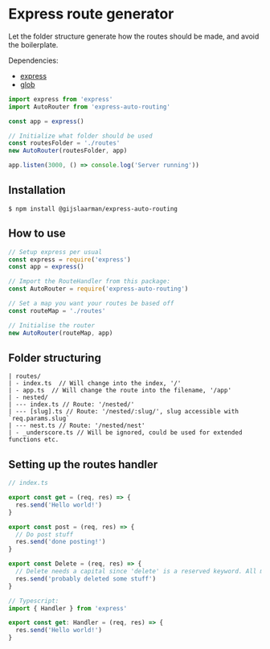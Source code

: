 # Express route generator

Let the folder structure generate how the routes should be made, and avoid the boilerplate.

Dependencies:

- [express](https://www.npmjs.com/package/express)
- [glob](https://www.npmjs.com/package/glob)

```javascript
import express from 'express'
import AutoRouter from 'express-auto-routing'

const app = express()

// Initialize what folder should be used
const routesFolder = './routes'
new AutoRouter(routesFolder, app)

app.listen(3000, () => console.log('Server running'))
```

## Installation

`$ npm install @gijslaarman/express-auto-routing`

## How to use

```javascript
// Setup express per usual
const express = require('express')
const app = express()

// Import the RouteHandler from this package:
const AutoRouter = require('express-auto-routing')

// Set a map you want your routes be based off
const routeMap = './routes'

// Initialise the router
new AutoRouter(routeMap, app)
```

## Folder structuring

```
| routes/
| - index.ts  // Will change into the index, '/'
| - app.ts  // Will change the route into the filename, '/app'
| - nested/
| --- index.ts // Route: '/nested/'
| --- [slug].ts // Route: '/nested/:slug/', slug accessible with `req.params.slug`
| --- nest.ts // Route: '/nested/nest'
| - _underscore.ts // Will be ignored, could be used for extended functions etc.
```

## Setting up the routes handler

```javascript
// index.ts

export const get = (req, res) => {
  res.send('Hello world!')
}

export const post = (req, res) => {
  // Do post stuff
  res.send('done posting!')
}

export const Delete = (req, res) => {
  // Delete needs a capital since 'delete' is a reserved keyword. All methods can be written in Capitalization or FULL CAPS if you please.
  res.send('probably deleted some stuff')
}

// Typescript:
import { Handler } from 'express'

export const get: Handler = (req, res) => {
  res.send('Hello world!')
}
```
